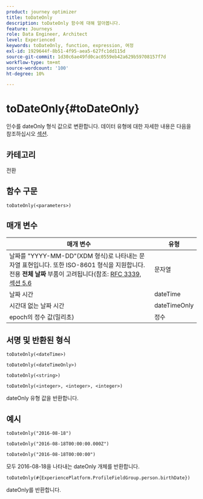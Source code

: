 ```yaml
---
product: journey optimizer
title: toDateOnly
description: toDateOnly 함수에 대해 알아봅니다.
feature: Journeys
role: Data Engineer, Architect
level: Experienced
keywords: toDateOnly, function, expression, 여정
exl-id: 1929644f-8b51-4f95-aea5-627fc1dd115d
source-git-commit: 1d30c6ae49fd0cac0559eb42a629b59708157f7d
workflow-type: tm+mt
source-wordcount: '100'
ht-degree: 10%

---
```


# toDateOnly{#toDateOnly}

인수를 dateOnly 형식 값으로 변환합니다. 데이터 유형에 대한 자세한 내용은 다음을 참조하십시오 [섹션](../expression/data-types.md).

## 카테고리

전환

## 함수 구문

`toDateOnly(<parameters>)`

## 매개 변수

| 매개 변수 | 유형 |
|-----------|------------------|
| 날짜를 &quot;YYYY-MM-DD&quot;(XDM 형식)로 나타내는 문자열 표현입니다. 또한 ISO-8601 형식을 지원합니다. 전용 **전체 날짜** 부품이 고려됩니다(참조: [RFC 3339, 섹션 5.6](https://www.rfc-editor.org/rfc/rfc3339#section-5.6) | 문자열 |
| 날짜 시간 | dateTime |
| 시간대 없는 날짜 시간 | dateTimeOnly |
| epoch의 정수 값(밀리초) | 정수 |

## 서명 및 반환된 형식

`toDateOnly(<dateTime>)`

`toDateOnly(<dateTimeOnly>)`

`toDateOnly(<string>)`

`toDateOnly(<integer>, <integer>, <integer>)`

dateOnly 유형 값을 반환합니다.

## 예시

`toDateOnly("2016-08-18")`

`toDateOnly("2016-08-18T00:00:00.000Z")`

`toDateOnly("2016-08-18T00:00:00")`

모두 2016-08-18을 나타내는 dateOnly 개체를 반환합니다.

`toDateOnly(#{ExperiencePlatform.ProfileFieldGroup.person.birthDate})`

dateOnly를 반환합니다.
